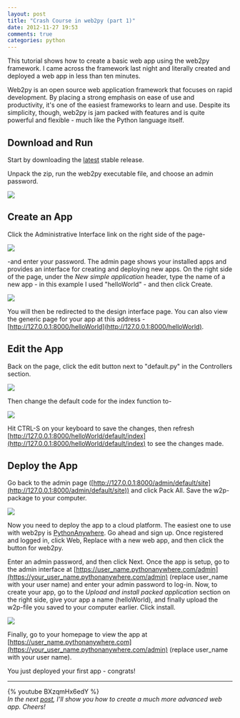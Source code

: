 ```yaml
---
layout: post
title: "Crash Course in web2py (part 1)"
date: 2012-11-27 19:53
comments: true
categories: python
---
```


This tutorial shows how to create a basic web app using the web2py framework. I came across the framework last night and literally created and deployed a web app in less than ten minutes.

Web2py is an open source web application framework that focuses on rapid development. By placing a strong emphasis on ease of use and productivity, it's one of the easiest frameworks to learn and use. Despite its simplicity, though, web2py is jam packed with features and is quite powerful and flexible - much like the Python language itself.

## Download and Run

Start by downloading the [latest](http://www.web2py.com/examples/default/download) stable release.


Unpack the zip, run the web2py executable file, and choose an admin password.

![](http://www.backwardsteps.com/uploads/2012-11-25_1642.png)

## Create an App

Click the Administrative Interface link on the right side of the page-

![](http://www.backwardsteps.com/uploads/2012-11-25_1659.png)

-and enter your password. The admin page shows your installed apps and provides an interface for creating and deploying new apps. On the right side of the page, under the *New simple application* header, type the name of a new app - in this example I used "helloWorld" - and then click Create.

![](http://www.backwardsteps.com/uploads/2012-11-25_1704.png)

You will then be redirected to the design interface page. You can also view the generic page for your app at this address - [http://127.0.0.1:8000/helloWorld](http://127.0.0.1:8000/helloWorld).

## Edit the App

Back on the  page, click the edit button next to "default.py" in the Controllers section.

![](http://www.backwardsteps.com/uploads/2012-11-25_2035.png)

Then change the default code for the index function to-

![](http://www.backwardsteps.com/uploads/2012-11-25_2046.png)

Hit CTRL-S on your keyboard to save the changes, then refresh [http://127.0.0.1:8000/helloWorld/default/index](http://127.0.0.1:8000/helloWorld/default/index) to see the changes made.

## Deploy the App

Go back to the admin page ([http://127.0.0.1:8000/admin/default/site](http://127.0.0.1:8000/admin/default/site)) and click Pack All. Save the  w2p-package to your computer.

![](http://www.backwardsteps.com/uploads/2012-11-25_2317.png)

Now you need to deploy the app to a cloud platform. The easiest one to use with web2py is [PythonAnywhere](https://www.pythonanywhere.com/). Go ahead and sign up. Once registered and logged in, click Web, Replace  with a new web app, and then click the button for web2py.

Enter an admin password, and then click Next. Once the app is setup, go to the admin interface at [https://user_name.pythonanywhere.com/admin](https://your_user_name.pythonanywhere.com/admin) (replace user_name with your user name) and enter your admin password to log-in. Now, to create your app, go to the *Upload and install packed application* section on the right side, give your app a name (helloWorld), and finally upload the w2p-file you saved to your computer earlier. Click install.

![](http://www.backwardsteps.com/uploads/2012-11-26_00141.png)

Finally, go to your homepage to view the app at [https://user_name.pythonanywhere.com](https://your_user_name.pythonanywhere.com/admin) (replace user_name with your user name).

You just deployed your first app - congrats!

***

{% youtube BXzqmHx6edY %}
<br />
*In the next [post](http://mherman.org/blog/2012/12/01/crash-course-in-web2py-part-2-web-forms/), I'll show you how to create a much more advanced web app. Cheers!*